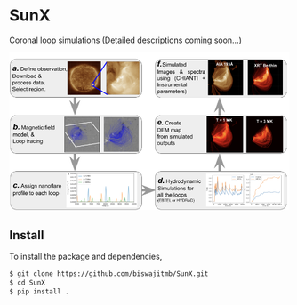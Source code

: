 # SunX

Coronal loop simulations (Detailed descriptions coming soon...)

![alt text](sunx.png)

## Install

To install the package and dependencies,
```shell
$ git clone https://github.com/biswajitmb/SunX.git
$ cd SunX
$ pip install .
```
